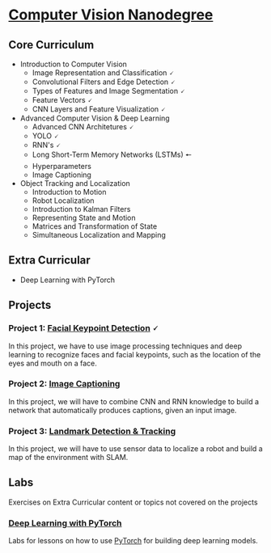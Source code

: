 # [Computer Vision Nanodegree](https://www.udacity.com/course/computer-vision-nanodegree--nd891)

## Core Curriculum

- Introduction to Computer Vision
  - Image Representation and Classification 🗸
  - Convolutional Filters and Edge Detection 🗸
  - Types of Features and Image Segmentation 🗸
  - Feature Vectors 🗸
  - CNN Layers and Feature Visualization 🗸
- Advanced Computer Vision & Deep Learning
  - Advanced CNN Architetures 🗸
  - YOLO 🗸
  - RNN's 🗸
  - Long Short-Term Memory Networks (LSTMs) 🠔
  - Hyperparameters
  - Image Captioning
- Object Tracking and Localization
  - Introduction to Motion
  - Robot Localization
  - Introduction to Kalman Filters
  - Representing State and Motion
  - Matrices and Transformation of State
  - Simultaneous Localization and Mapping
  
## Extra Curricular

- Deep Learning with PyTorch
 
## Projects

### Project 1: [Facial Keypoint Detection](Projects/Project_1/P1_Facial_Keypoints) 🗸

In this project, we have to use image processing techniques and deep learning to recognize faces and facial keypoints, such as the location of the eyes and mouth on a face.

### Project 2: [Image Captioning](Projects/Project_2/P2_Image_Captioning)

In this project, we will have to combine CNN and RNN knowledge to build a network that automatically produces captions, given an input image.

### Project 3: [Landmark Detection & Tracking](Projects/Project_3/P3_Landmark_Detection_and_Tracking)

In this project, we will have to use sensor data to localize a robot and build a map of the environment with SLAM.

## Labs

Exercises on Extra Curricular content or topics not covered on the projects

### [Deep Learning with PyTorch](https://github.com/HaraldoFilho/Computer-Vision-Nanodegree/tree/master/Labs/PyTorch)

Labs for lessons on how to use [PyTorch](https://pytorch.org/) for building deep learning models.
